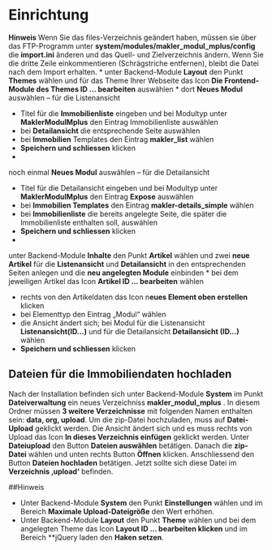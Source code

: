 # Einrichtung

**Hinweis** Wenn Sie das files-Verzeichnis geändert haben, müssen sie über das FTP-Programm unter **system/modules/makler_modul_mplus/config** die **import.ini** änderen und das Quell- und Zielverzeichnis ändern. Wenn Sie die dritte Zeile einkommentieren (Schrägstriche entfernen), bleibt die Datei nach dem Import erhalten.
* 
unter Backend-Module **Layout** den Punkt **Themes** wählen und für das Theme Ihrer Webseite das Icon **Die Frontend-Module des Themes ID … bearbeiten** auswählen
* 
dort **Neues Modul** auswählen – für die Listenansicht
 * Titel für die **Immobilienliste** eingeben und bei Modultyp unter **MaklerModulMplus**
den Eintrag Immobilienliste auswählen
 * bei **Detailansicht** die entsprechende Seite auswählen
 * bei **Immobilien** Templates den Eintrag **makler_list** wählen
 * **Speichern und schliessen** klicken
* 
noch einmal **Neues Modul** auswählen – für die Detailansicht
 * Titel für die Detailansicht eingeben und bei Modultyp unter **MaklerModulMplus**
den Eintrag **Expose** auswählen
 * bei **Immobilien Templates** den Eintrag **makler-details_simple** wählen
 * bei **Immobilienliste** die bereits angelegte Seite, die später die Immobilienliste enthalten soll, auswählen
 * **Speichern und schliessen** klicken
* 
unter Backend-Module **Inhalte** den Punkt **Artikel** wählen und zwei **neue Artikel** für die **Listenansicht** und
**Detailansicht** in den entsprechenden Seiten anlegen und die **neu angelegten Module** einbinden
* 
bei dem jeweiligen Artikel das Icon **Artikel ID … bearbeiten** wählen
 * rechts von den Artikeldaten das Icon n**eues Element oben erstellen** klicken
 * bei Elementtyp den Eintrag „Modul“ wählen
 * die Ansicht ändert sich; bei Modul für die Listenansicht **Listenansicht(ID...)**
und für die Detailansicht **Detailansicht (ID...)** wählen
 * **Speichern und schliessen** klicken



## Dateien für die Immobiliendaten hochladen

Nach der Installation befinden sich unter Backend-Module **System** im Punkt **Dateiverwaltung** ein neues Verzeichniss
**makler_modul_mplus**  . In diesem Ordner müssen **3 weitere Verzeichnisse** mit folgenden Namen
enthalten sein: **data, org, upload**. Um die zip-Datei hochzuladen, muss auf **Datei-Upload** geklickt werden. Die
Ansicht ändert sich und es muss rechts von Upload das Icon **In dieses Verzeichnis einfügen** geklickt werden.
Unter **Dateiupload** den Button **Dateien auswählen** betätigen. Danach die **zip-Datei** wählen und unten
rechts Button **Öffnen** klicken. Anschliessend den Button **Dateien hochladen** betätigen. Jetzt sollte sich diese
Datei im **Verzeichnis ‚upload‘** befinden.

##Hinweis

* Unter Backend-Module **System** den Punkt **Einstellungen** wählen und im Bereich **Maximale Upload-Dateigröße** den Wert erhöhen.
* Unter Backend-Module **Layout** den Punkt **Theme** wählen und bei dem angelegten Theme das Icon **Layout ID … bearbeiten klicken** und im Bereich **jQuery laden den **Haken setzen**.